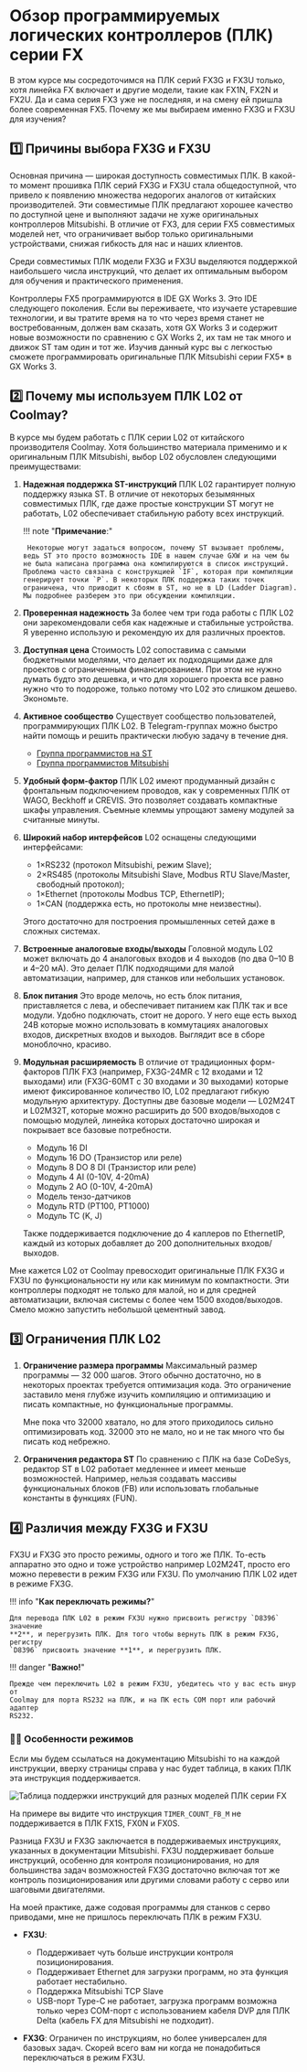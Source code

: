 # Обзор программируемых логических контроллеров (ПЛК) серии FX

В этом курсе мы сосредоточимся на ПЛК серий FX3G и FX3U только, хотя линейка FX
включает и другие модели, такие как FX1N, FX2N и FX2U. Да и сама серия FX3 уже
не последняя, и на смену ей пришла более современная FX5. Почему же мы выбираем
именно FX3G и FX3U для изучения?

## 1️⃣ Причины выбора FX3G и FX3U

Основная причина — широкая доступность совместимых ПЛК. В какой-то момент
прошивка ПЛК серий FX3G и FX3U стала общедоступной, что привело к появлению
множества недорогих аналогов от китайских производителей. Эти совместимые ПЛК
предлагают хорошее качество по доступной цене и выполняют задачи не хуже
оригинальных контроллеров Mitsubishi. В отличие от FX3, для серии FX5
совместимых моделей нет, что ограничивает выбор только оригинальными
устройствами, снижая гибкость для нас и наших клиентов.

Среди совместимых ПЛК модели FX3G и FX3U выделяются поддержкой наибольшего числа
инструкций, что делает их оптимальным выбором для обучения и практического
применения.

Контроллеры FX5 программируются в IDE GX Works 3. Это IDE следующего поколения.
Если вы переживаете, что изучаете устаревшие технологии, и вы тратите время на
то что через время станет не востребованным, должен вам сказать, хотя GX Works 3
и содержит новые возможности по сравнению с GX Works 2, их там не так много и
движок ST там один и тот же. Изучив данный курс вы с легкостью сможете
программировать оригинальные ПЛК Mitsubishi серии FX5* в GX Works 3.

## 2️⃣ Почему мы используем ПЛК L02 от Coolmay?

В курсе мы будем работать с ПЛК серии L02 от китайского производителя Coolmay.
Хотя большинство материала применимо и к оригинальным ПЛК Mitsubishi, выбор L02
обусловлен следующими преимуществами:

1. **Надежная поддержка ST-инструкций** ПЛК L02 гарантирует полную поддержку
   языка ST. В отличие от некоторых безымянных совместимых ПЛК, где даже простые
   конструкции ST могут не работать, L02 обеспечивает стабильную работу всех
   инструкций.

    !!! note "**Примечание**:"

        Некоторые могут задаться вопросом, почему ST вызывает проблемы, ведь ST это просто возможность IDE в нашем случае GXW и на чем бы не была написана программа она компилируются в список инструкций. Проблема часто связана с конструкцией `IF`, которая при компиляции генерирует точки `P`. В некоторых ПЛК поддержка таких точек ограничена, что приводит к сбоям в ST, но не в LD (Ladder Diagram). Мы подробнее разберем это при обсуждении компиляции.

2. **Проверенная надежность** За более чем три года работы с ПЛК L02 они
   зарекомендовали себя как надежные и стабильные устройства. Я уверенно
   использую и рекомендую их для различных проектов.

3. **Доступная цена** Стоимость L02 сопоставима с самыми бюджетными моделями,
   что делает их подходящими даже для проектов с ограниченным финансированием.
   При этом не нужно думать будто это дешевка, и что для хорошего проекта все
   равно нужно что то подороже, только потому что L02 это слишком дешево.
   Экономьте.

4. **Активное сообщество** Существует сообщество пользователей, программирующих
   ПЛК L02. В Telegram-группах можно быстро найти помощь и решить практически
   любую задачу в течение дня.

   - [Группа программистов на ST](https://t.me/+WLK_HRqCKDqO4VPz)
   - [Группа программистов Mitsubishi](https://t.me/Mitsubishi_plc1)

5. **Удобный форм-фактор** ПЛК L02 имеют продуманный дизайн с фронтальным
   подключением проводов, как у современных ПЛК от WAGO, Beckhoff и CREVIS. Это
   позволяет создавать компактные шкафы управления. Съемные клеммы упрощают
   замену модулей за считанные минуты.

6. **Широкий набор интерфейсов** L02 оснащены следующими интерфейсами:

    - 1×RS232 (протокол Mitsubishi, режим Slave);
    - 2×RS485 (протоколы Mitsubishi Slave, Modbus RTU Slave/Master, свободный
      протокол);
    - 1×Ethernet (протоколы Modbus TCP, EthernetIP);
    - 1×CAN (поддержка есть, но протоколы мне неизвестны).

    Этого достаточно для построения промышленных сетей даже в сложных системах.

7. **Встроенные аналоговые входы/выходы** Головной модуль L02 может включать до
   4 аналоговых входов и 4 выходов (по два 0–10 В и 4–20 мА). Это делает ПЛК
   подходящими для малой автоматизации, например, для станков или небольших
   установок.

8. **Блок питания** Это вроде мелочь, но есть блок питания, приставляется с
   лева, и обеспечивает питанием как ПЛК так и все модули. Удобно подключать,
   стоит не дорого. У него еще есть выход 24В которые можно использовать в
   коммутациях аналоговых входов, дискретных входов и выходов. Выглядит все в
   сборе моноблочно, красиво.

9. **Модульная расширяемость** В отличие от традиционных форм-факторов ПЛК FX3
    (например, FX3G-24MR с 12 входами и 12 выходами) или (FX3G-60MТ с 30 входами
    и 30 выходами) которые имеют фиксированное количество IO, L02 предлагают
    гибкую модульную архитектуру. Доступны две базовые модели — L02M24T и
    L02M32T, которые можно расширить до 500 входов/выходов с помощью модулей,
    линейка которых достаточно широкая и покрывает все базовые потребности.

    - Модуль 16 DI
    - Модуль 16 DO (Транзистор или реле)
    - Модуль 8 DO 8 DI (Транзистор или реле)
    - Модуль 4 AI (0-10V, 4-20mA)
    - Модуль 2 AO (0-10V, 4-20mA)
    - Модель тензо-датчиков
    - Модуль RTD (PT100, PT1000)
    - Модуль ТС (K, J)

    Также поддерживается подключение до 4 каплеров по EthernetIP, каждый из
    которых добавляет до 200 дополнительных входов/выходов.

Мне кажется L02 от Coolmay превосходит оригинальные ПЛК FX3G и FX3U по
функциональности ну или как минимум по компактности. Эти контроллеры подходят не
только для малой, но и для средней автоматизации, включая системы с более чем
1500 входов/выходов. Смело можно запустить небольшой цементный завод.

## 3️⃣ Ограничения ПЛК L02

1. **Ограничение размера программы** Максимальный размер программы — 32 000
   шагов. Этого обычно достаточно, но в некоторых проектах требуется оптимизация
   кода. Это ограничение заставило меня глубже изучить компиляцию и оптимизацию
   и писать компактные, но функциональные программы.

   Мне пока что 32000 хватало, но для этого приходилось сильно оптимизировать
   код. 32000 это не мало, но и не так много что бы писать код небрежно.

2. **Ограничения редактора ST** По сравнению с ПЛК на базе CoDeSys, редактор ST
   в L02 работает медленнее и имеет меньше возможностей. Например, нельзя
   создавать массивы функциональных блоков (FB) или использовать глобальные
   константы в функциях (FUN).

## 4️⃣ Различия между FX3G и FX3U

FX3U и FX3G это просто режимы, одного и того же ПЛК. То-есть аппаратно это одно
и тоже устройство например L02M24T, просто его можно перевести в режим FX3G или
FX3U. По умолчанию ПЛК L02 идет в режиме FX3G.

!!! info "**Как переключать режимы?**"

    Для перевода ПЛК L02 в режим FX3U нужно присвоить регистру `D8396` значение
    **2**, и перегрузить ПЛК. Для того чтобы вернуть ПЛК в режим FX3G, регистру
    `D8396` присвоить значение **1**, и перегрузить ПЛК.

!!! danger "**Важно!**"

    Прежде чем переключить L02 в режим FX3U, убедитесь что у вас есть шнур от
    Coolmay для порта RS232 на ПЛК, и на ПК есть COM порт или рабочий адаптер
    RS232.

### ☝🏻 Особенности режимов

Если мы будем ссылаться на документацию Mitsubishi то на каждой инструкции,
вверху страницы справа у нас будет таблица, в каких ПЛК эта инструкция
поддерживается.

![Таблица поддержки инструкций для разных моделей ПЛК серии
FX](../img/introdiff.png)

На примере вы видите что инструкция `TIMER_COUNT_FB_M` не поддерживается в ПЛК
FX1S, FX0N и FX0S.

Разница FX3U и FX3G заключается в поддерживаемых инструкциях, указанных в
документации Mitsubishi. FX3U поддерживает больше инструкций, особенно для
контроля позиционирования, но для большинства задач возможностей FX3G достаточно
включая тот же контроль позиционирования или другими словами работу с серво или
шаговыми двигателями.

На моей практике, даже содовая программы для станков с серво приводами, мне не
пришлось переключать ПЛК в режим FX3U.

- **FX3U**:
    - Поддерживает чуть больше инструкции контроля позиционирования.
    - Поддерживает Ethernet для загрузки программ, но эта функция работает
      нестабильно.
    - Поддержка Mitsubishi TCP Slave
    - USB-порт Type-C не работает, загрузка программ возможна только через
      COM-порт с использованием кабеля DVP для ПЛК Delta (кабель FX для
      Mitsubishi не подходит).

- **FX3G**: Ограничен по инструкциям, но более универсален для базовых задач.
  Скорей всего вам ни когда не понадобиться переключаться в режим FX3U.

